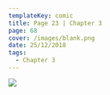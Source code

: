 ```yaml
---
templateKey: comic
title: Page 23 | Chapter 3
page: 68
cover: /images/blank.png
date: 25/12/2018
tags:
  - Chapter 3
---
```

![](/images/0068c3p23bend.png)

